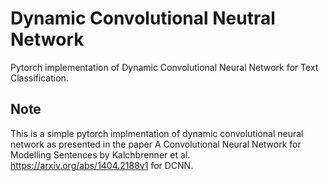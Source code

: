 # Dynamic Convolutional Neutral Network
Pytorch implementation of Dynamic Convolutional Neural Network for Text Classification.

## Note
This is a simple pytorch implmentation of dynamic convolutional neural network as presented in the paper 
A Convolutional Neural Network for Modelling Sentences by Kalchbrenner et al. https://arxiv.org/abs/1404.2188v1 for
DCNN.
